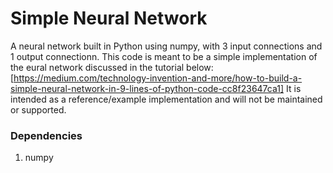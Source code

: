 # Simple Neural Network
A neural network built in Python using numpy, with 3 input connections and 1 output connectionn.
This code is meant to be a simple implementation of the eural network discussed in the tutorial below:
[https://medium.com/technology-invention-and-more/how-to-build-a-simple-neural-network-in-9-lines-of-python-code-cc8f23647ca1]
It is intended as a reference/example implementation and will not be maintained or supported.
### Dependencies
1. numpy


